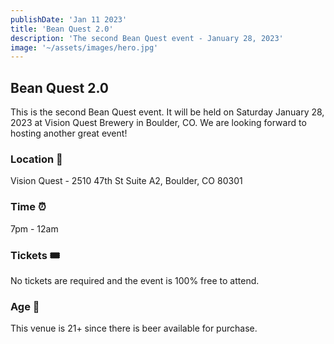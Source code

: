 ```yaml
---
publishDate: 'Jan 11 2023'
title: 'Bean Quest 2.0'
description: 'The second Bean Quest event - January 28, 2023'
image: '~/assets/images/hero.jpg'
---
```


## Bean Quest 2.0

This is the second Bean Quest event. It will be held on Saturday January 28, 2023 at Vision Quest Brewery in Boulder, CO. We are looking forward to hosting another great event!

### Location 📍

Vision Quest - 2510 47th St Suite A2, Boulder, CO 80301

### Time ⏰

7pm - 12am

### Tickets 🎟

No tickets are required and the event is 100% free to attend.

### Age 🍺

This venue is 21+ since there is beer available for purchase.
